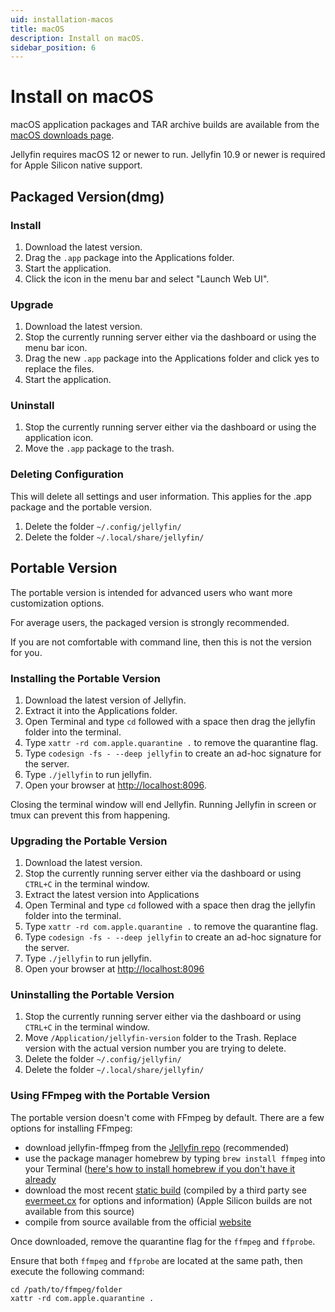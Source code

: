 ```yaml
---
uid: installation-macos
title: macOS
description: Install on macOS.
sidebar_position: 6
---
```


<!-- markdownlint-disable MD036 no-emphasis-as-heading -->

# Install on macOS

macOS application packages and TAR archive builds are available from the [macOS downloads page](/downloads/macos).

Jellyfin requires macOS 12 or newer to run.
Jellyfin 10.9 or newer is required for Apple Silicon native support.

## Packaged Version(dmg)

### Install

1. Download the latest version.
2. Drag the `.app` package into the Applications folder.
3. Start the application.
4. Click the icon in the menu bar and select "Launch Web UI".

### Upgrade

1. Download the latest version.
2. Stop the currently running server either via the dashboard or using the menu bar icon.
3. Drag the new `.app` package into the Applications folder and click yes to replace the files.
4. Start the application.

### Uninstall

1. Stop the currently running server either via the dashboard or using the application icon.
2. Move the `.app` package to the trash.

### Deleting Configuration

This will delete all settings and user information. This applies for the .app package and the portable version.

1. Delete the folder `~/.config/jellyfin/`
2. Delete the folder `~/.local/share/jellyfin/`

## Portable Version

The portable version is intended for advanced users who want more customization options.

For average users, the packaged version is strongly recommended.

If you are not comfortable with command line, then this is not the version for you.

### Installing the Portable Version

1. Download the latest version of Jellyfin.
2. Extract it into the Applications folder.
3. Open Terminal and type `cd` followed with a space then drag the jellyfin folder into the terminal.
4. Type `xattr -rd com.apple.quarantine .` to remove the quarantine flag.
5. Type `codesign -fs - --deep jellyfin` to create an ad-hoc signature for the server.
6. Type `./jellyfin` to run jellyfin.
7. Open your browser at [http://localhost:8096](http://localhost:8096).

Closing the terminal window will end Jellyfin. Running Jellyfin in screen or tmux can prevent this from happening.

### Upgrading the Portable Version

1. Download the latest version.
2. Stop the currently running server either via the dashboard or using `CTRL+C` in the terminal window.
3. Extract the latest version into Applications
4. Open Terminal and type `cd` followed with a space then drag the jellyfin folder into the terminal.
5. Type `xattr -rd com.apple.quarantine .` to remove the quarantine flag.
6. Type `codesign -fs - --deep jellyfin` to create an ad-hoc signature for the server.
7. Type `./jellyfin` to run jellyfin.
8. Open your browser at [http://localhost:8096](http://localhost:8096)

### Uninstalling the Portable Version

1. Stop the currently running server either via the dashboard or using `CTRL+C` in the terminal window.
2. Move `/Application/jellyfin-version` folder to the Trash. Replace version with the actual version number you are trying to delete.
3. Delete the folder `~/.config/jellyfin/`
4. Delete the folder `~/.local/share/jellyfin/`

### Using FFmpeg with the Portable Version

The portable version doesn't come with FFmpeg by default. There are a few options for installing FFmpeg:

- download jellyfin-ffmpeg from the [Jellyfin repo](https://repo.jellyfin.org/?path=/ffmpeg/macos) (recommended)
- use the package manager homebrew by typing `brew install ffmpeg` into your Terminal ([here's how to install homebrew if you don't have it already](https://treehouse.github.io/installation-guides/mac/homebrew)
- download the most recent [static build](https://evermeet.cx/ffmpeg/get/zip) (compiled by a third party see [evermeet.cx](https://evermeet.cx/ffmpeg/) for options and information) (Apple Silicon builds are not available from this source)
- compile from source available from the official [website](https://ffmpeg.org/download.html)

Once downloaded, remove the quarantine flag for the `ffmpeg` and `ffprobe`.

Ensure that both `ffmpeg` and `ffprobe` are located at the same path, then execute the following command:

```shell
cd /path/to/ffmpeg/folder
xattr -rd com.apple.quarantine .
```
